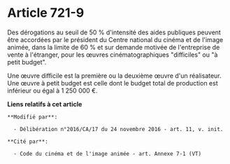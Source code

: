 # Article 721-9

Des dérogations au seuil de 50 % d'intensité des aides publiques peuvent être accordées par le président du Centre national
du cinéma et de l'image animée, dans la limite de 60 % et sur demande motivée de l'entreprise de vente à l'étranger, pour les
œuvres cinématographiques "difficiles" ou "à petit budget".

Une œuvre difficile est la première ou la deuxième œuvre d'un réalisateur. Une œuvre à petit budget est celle dont le budget
total de production est inférieur ou égal à 1 250 000 €.

**Liens relatifs à cet article**

	**Modifié par**:

	  - Délibération n°2016/CA/17 du 24 novembre 2016 - art. 11, v. init.

	**Cité par**:

	  - Code du cinéma et de l'image animée - art. Annexe 7-1 (VT)
